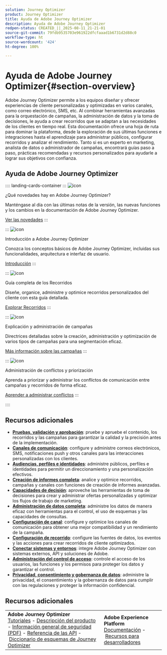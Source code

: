 ```yaml
---
solution: Journey Optimizer
product: Journey Optimizer
title: Ayuda de Adobe Journey Optimizer
description: Ayuda de Adobe Journey Optimizer
redpen-status: CREATED_||_2025-08-11_21-21-01
source-git-commit: 79fdb9535703e961922dfcfaaad1b6731d2d88c0
workflow-type: ht
source-wordcount: '424'
ht-degree: 100%

---
```



# Ayuda de Adobe Journey Optimizer{#section-overview}

Adobe Journey Optimizer permite a los equipos diseñar y ofrecer experiencias de cliente personalizadas y optimizadas en varios canales, como correo electrónico, SMS, etc. Al combinar herramientas avanzadas para la orquestación de campañas, la administración de datos y la toma de decisiones, le ayuda a crear recorridos que se adaptan a las necesidades de los clientes en tiempo real. Esta documentación ofrece una hoja de ruta para dominar la plataforma, desde la exploración de sus últimas funciones e integraciones hasta el aprendizaje para administrar públicos, configurar recorridos y analizar el rendimiento. Tanto si es un experto en marketing, analista de datos o administrador de campañas, encontrará guías paso a paso, prácticas recomendadas y recursos personalizados para ayudarle a lograr sus objetivos con confianza.

## Ayuda de Adobe Journey Optimizer

:::: landing-cards-container
:::
![icon](https://cdn.experienceleague.adobe.com/icons/list-check.svg?lang=es)

¿Qué novedades hay en Adobe Journey Optimizer? 

Manténgase al día con las últimas notas de la versión, las nuevas funciones y los cambios en la documentación de Adobe Journey Optimizer.

[Ver las novedades](whats-new-landing-page.md)
:::

:::
![icon](https://cdn.experienceleague.adobe.com/icons/circle-play.svg?lang=es)

Introducción a Adobe Journey Optimizer

Conozca los conceptos básicos de Adobe Journey Optimizer, incluidas sus funcionalidades, arquitectura e interfaz de usuario.

[Introducción](get-started-landing-page.md)
:::

:::
![icon](https://cdn.experienceleague.adobe.com/icons/code-branch.svg?lang=es)

Guía completa de los Recorridos

Diseñe, organice, administre y optimice recorridos personalizados del cliente con esta guía detallada.

[Explorar Recorridos](orchestrate-journeys-landing-page.md)
:::

:::
![icon](https://cdn.experienceleague.adobe.com/icons/bullhorn.svg?lang=es)

Explicación y administración de campañas

Directrices detalladas sobre la creación, administración y optimización de varios tipos de campañas para una segmentación eficaz.

[Más información sobre las campañas](campaigns-landing-page.md)
:::

:::
![icon](https://cdn.experienceleague.adobe.com/icons/scale-balanced.svg?lang=es)

Administración de conflictos y priorización

Aprenda a priorizar y administrar los conflictos de comunicación entre campañas y recorridos de forma eficaz.

[Aprender a administrar conflictos](conflict-prioritization-landing-page.md)
:::

::::


## Recursos adicionales

- **[Pruebas, validación y aprobación](test-landing-page.md)**: pruebe y apruebe el contenido, los recorridos y las campañas para garantizar la calidad y la precisión antes de la implementación.
- **[Canales de comunicación](../using/channels/gs-channels.md)**: configure y administre correos electrónicos, SMS, notificaciones push y otros canales para las interacciones personalizadas con los clientes.
- **[Audiencias, perfiles e identidades](audiences-profiles-identities-landing-page.md)**: administre públicos, perfiles e identidades para permitir un direccionamiento y una personalización efectivos.
- **[Creación de informes completa](reporting-landing-page.md)**: analice y optimice recorridos, campañas y canales con funciones de creación de informes avanzadas.
- **[Capacidades de decisión](decisioning-landing-page.md)**: aproveche las herramientas de toma de decisiones para crear y administrar ofertas personalizadas y optimizar los flujos de trabajo de marketing.
- **[Administración de datos completa](data-management-landing-page.md)**: administre los datos de manera eficaz con herramientas para el control, el uso de esquemas y las capacidades de consultas.
- **[Configuración de canal](configuration-landing-page.md)**: configure y optimice los canales de comunicación para obtener una mejor compatibilidad y un rendimiento de la campaña.
- **[Configuración de recorrido](configure-journeys-landing-page.md)**: configure las fuentes de datos, los eventos y las acciones para crear recorridos de cliente optimizados.
- **[Conectar sistemas y entornos](connect-systems-landing-page.md)**: integre Adobe Journey Optimizer con sistemas externos, API y soluciones de Adobe.
- **[Administración del control de acceso](access-control-landing-page.md)**: controle el acceso de los usuarios, las funciones y los permisos para proteger los datos y garantizar el control.
- **[Privacidad, consentimiento y gobernanza de datos](privacy-landing-page.md)**: administre la privacidad, el consentimiento y la gobernanza de datos para cumplir con las regulaciones y proteger la información confidencial.

## Recursos adicionales

<table style="table-layout:fixed"><tr style="border: 0;">
<td><strong>Adobe Journey Optimizer</strong><br/>
<a href="https://experienceleague.adobe.com/docs/journey-optimizer-learn/tutorials/overview.html?lang=es" target="_blank">Tutoriales</a> - <a href="https://helpx.adobe.com/es/legal/product-descriptions/adobe-journey-optimizer.html" target="_blank">Descripción del producto</a> - <a href="https://www.adobe.com/content/dam/cc/en/security/pdfs/AJO_SecurityOverview.pdf" target="_blank">Información general de seguridad (PDF)</a> - <a href="https://developer.adobe.com/journey-optimizer-apis/" target="_blank">Referencia de las API</a> - <a href="https://experienceleague.adobe.com/tools/ajo-schemas/schema-dictionary.html?lang=es" target="_blank">Diccionario de esquemas de Journey Optimizer</a>

</td>
<td><strong>Adobe Experience Platform</strong><br/>
<a href="https://experienceleague.adobe.com/docs/experience-platform/landing/home.html?lang=es" target="_blank">Documentación</a> - <a href="https://www.adobe.com/es/experience-platform/documentation-and-developer-resources.html" target="_blank">Recursos para desarrolladores</a>
</td>
</tr></table>

<!--table style="table-layout:auto"><tr style="border: 0;"><td><img src="using/assets/do-not-localize/newsletter.png"></td><td>
<b>Stay informed and elevate your Adobe Journey Optimizer experience!</b><br/>Sign up for our quarterly newsletter. Gain exclusive access to the latest product updates, captivating stories, real-world use cases, valuable tips, and more – all delivered directly to your inbox every quarter. <a href="https://www.adobe.com/subscription/Adobe_Journey_Optimizer_NL.html">Sign up today!</a></td></tr></table-->
